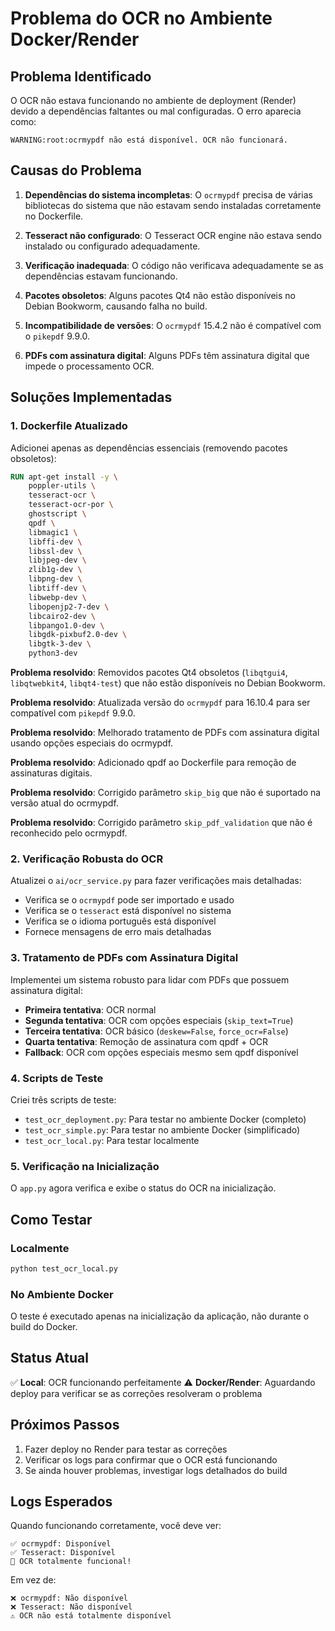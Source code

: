 # Problema do OCR no Ambiente Docker/Render

## Problema Identificado

O OCR não estava funcionando no ambiente de deployment (Render) devido a dependências faltantes ou mal configuradas. O erro aparecia como:

```
WARNING:root:ocrmypdf não está disponível. OCR não funcionará.
```

## Causas do Problema

1. **Dependências do sistema incompletas**: O `ocrmypdf` precisa de várias bibliotecas do sistema que não estavam sendo instaladas corretamente no Dockerfile.

2. **Tesseract não configurado**: O Tesseract OCR engine não estava sendo instalado ou configurado adequadamente.

3. **Verificação inadequada**: O código não verificava adequadamente se as dependências estavam funcionando.

4. **Pacotes obsoletos**: Alguns pacotes Qt4 não estão disponíveis no Debian Bookworm, causando falha no build.
5. **Incompatibilidade de versões**: O `ocrmypdf` 15.4.2 não é compatível com o `pikepdf` 9.9.0.
6. **PDFs com assinatura digital**: Alguns PDFs têm assinatura digital que impede o processamento OCR.

## Soluções Implementadas

### 1. Dockerfile Atualizado

Adicionei apenas as dependências essenciais (removendo pacotes obsoletos):

```dockerfile
RUN apt-get install -y \
    poppler-utils \
    tesseract-ocr \
    tesseract-ocr-por \
    ghostscript \
    qpdf \
    libmagic1 \
    libffi-dev \
    libssl-dev \
    libjpeg-dev \
    zlib1g-dev \
    libpng-dev \
    libtiff-dev \
    libwebp-dev \
    libopenjp2-7-dev \
    libcairo2-dev \
    libpango1.0-dev \
    libgdk-pixbuf2.0-dev \
    libgtk-3-dev \
    python3-dev
```

**Problema resolvido**: Removidos pacotes Qt4 obsoletos (`libqtgui4`, `libqtwebkit4`, `libqt4-test`) que não estão disponíveis no Debian Bookworm.

**Problema resolvido**: Atualizada versão do `ocrmypdf` para 16.10.4 para ser compatível com `pikepdf` 9.9.0.

**Problema resolvido**: Melhorado tratamento de PDFs com assinatura digital usando opções especiais do ocrmypdf.

**Problema resolvido**: Adicionado qpdf ao Dockerfile para remoção de assinaturas digitais.

**Problema resolvido**: Corrigido parâmetro `skip_big` que não é suportado na versão atual do ocrmypdf.

**Problema resolvido**: Corrigido parâmetro `skip_pdf_validation` que não é reconhecido pelo ocrmypdf.

### 2. Verificação Robusta do OCR

Atualizei o `ai/ocr_service.py` para fazer verificações mais detalhadas:

- Verifica se o `ocrmypdf` pode ser importado e usado
- Verifica se o `tesseract` está disponível no sistema
- Verifica se o idioma português está disponível
- Fornece mensagens de erro mais detalhadas

### 3. Tratamento de PDFs com Assinatura Digital

Implementei um sistema robusto para lidar com PDFs que possuem assinatura digital:

- **Primeira tentativa**: OCR normal
- **Segunda tentativa**: OCR com opções especiais (`skip_text=True`)
- **Terceira tentativa**: OCR básico (`deskew=False`, `force_ocr=False`)
- **Quarta tentativa**: Remoção de assinatura com qpdf + OCR
- **Fallback**: OCR com opções especiais mesmo sem qpdf disponível

### 4. Scripts de Teste

Criei três scripts de teste:

- `test_ocr_deployment.py`: Para testar no ambiente Docker (completo)
- `test_ocr_simple.py`: Para testar no ambiente Docker (simplificado)
- `test_ocr_local.py`: Para testar localmente

### 5. Verificação na Inicialização

O `app.py` agora verifica e exibe o status do OCR na inicialização.

## Como Testar

### Localmente
```bash
python test_ocr_local.py
```

### No Ambiente Docker
O teste é executado apenas na inicialização da aplicação, não durante o build do Docker.

## Status Atual

✅ **Local**: OCR funcionando perfeitamente
⚠️ **Docker/Render**: Aguardando deploy para verificar se as correções resolveram o problema

## Próximos Passos

1. Fazer deploy no Render para testar as correções
2. Verificar os logs para confirmar que o OCR está funcionando
3. Se ainda houver problemas, investigar logs detalhados do build

## Logs Esperados

Quando funcionando corretamente, você deve ver:

```
✅ ocrmypdf: Disponível
✅ Tesseract: Disponível
🎉 OCR totalmente funcional!
```

Em vez de:

```
❌ ocrmypdf: Não disponível
❌ Tesseract: Não disponível
⚠️ OCR não está totalmente disponível
``` 